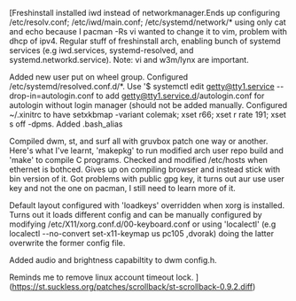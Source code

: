 [Freshinstall installed iwd instead of networkmanager.Ends up configuring /etc/resolv.conf; /etc/iwd/main.conf; /etc/systemd/network/* using only cat and echo because I pacman -Rs vi wanted to change it to vim, problem with dhcp of ipv4. Regular stuff of freshinstall arch, enabling bunch of systemd services (e.g iwd.services, systemd-resolved, and systemd.networkd.service). Note: vi and w3m/lynx are important.

Added new user put on wheel group. Configured /etc/systemd/resolved.conf.d/*. Use '$ systemctl edit getty@tty1.service --drop-in=autologin.conf to add getty@tty1.service.d/autologin.conf for autologin without login manager (should not be added manually.  Configured ~/.xinitrc to have setxkbmap -variant colemak; xset r66; xset r rate 191; xset s off -dpms. Added .bash_alias

Compiled dwm, st, and surf all with gruvbox patch one way or another. Here's what I've learnt, 'makepkg' to run modified arch user repo build and 'make' to compile C programs. Checked and modified /etc/hosts when ethernet is bothced. Gives up on compiling browser and instead stick with bin version of it. Got problems with public gpg key, it turns out aur use user key and not the one on pacman, I still need to learn more of it.

Default layout configured with 'loadkeys' overridden when xorg is installed. Turns out it loads different config and can be manually configured by modifying /etc/X11/xorg.conf.d/00-keyboard.conf or using 'localectl' (e.g localectl --no-convert set-x11-keymap us pc105 ,dvorak) doing the latter overwrite the former config file.

Added audio and brightness capabiltity to dwm config.h.

Reminds me to remove linux account timeout lock. 
](https://st.suckless.org/patches/scrollback/st-scrollback-0.9.2.diff)
